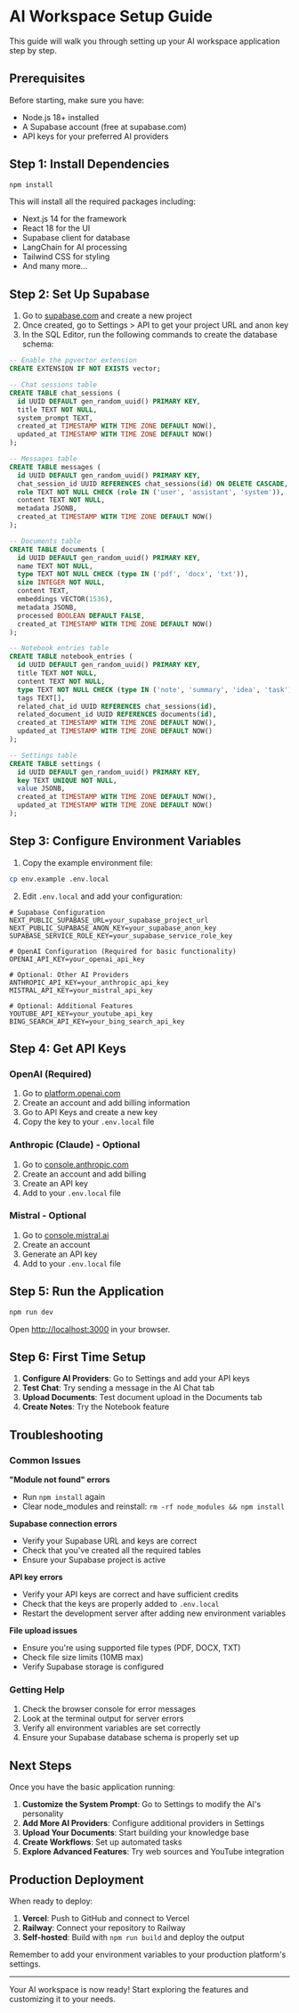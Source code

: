 # AI Workspace Setup Guide

This guide will walk you through setting up your AI workspace application step by step.

## Prerequisites

Before starting, make sure you have:
- Node.js 18+ installed
- A Supabase account (free at supabase.com)
- API keys for your preferred AI providers

## Step 1: Install Dependencies

```bash
npm install
```

This will install all the required packages including:
- Next.js 14 for the framework
- React 18 for the UI
- Supabase client for database
- LangChain for AI processing
- Tailwind CSS for styling
- And many more...

## Step 2: Set Up Supabase

1. Go to [supabase.com](https://supabase.com) and create a new project
2. Once created, go to Settings > API to get your project URL and anon key
3. In the SQL Editor, run the following commands to create the database schema:

```sql
-- Enable the pgvector extension
CREATE EXTENSION IF NOT EXISTS vector;

-- Chat sessions table
CREATE TABLE chat_sessions (
  id UUID DEFAULT gen_random_uuid() PRIMARY KEY,
  title TEXT NOT NULL,
  system_prompt TEXT,
  created_at TIMESTAMP WITH TIME ZONE DEFAULT NOW(),
  updated_at TIMESTAMP WITH TIME ZONE DEFAULT NOW()
);

-- Messages table
CREATE TABLE messages (
  id UUID DEFAULT gen_random_uuid() PRIMARY KEY,
  chat_session_id UUID REFERENCES chat_sessions(id) ON DELETE CASCADE,
  role TEXT NOT NULL CHECK (role IN ('user', 'assistant', 'system')),
  content TEXT NOT NULL,
  metadata JSONB,
  created_at TIMESTAMP WITH TIME ZONE DEFAULT NOW()
);

-- Documents table
CREATE TABLE documents (
  id UUID DEFAULT gen_random_uuid() PRIMARY KEY,
  name TEXT NOT NULL,
  type TEXT NOT NULL CHECK (type IN ('pdf', 'docx', 'txt')),
  size INTEGER NOT NULL,
  content TEXT,
  embeddings VECTOR(1536),
  metadata JSONB,
  processed BOOLEAN DEFAULT FALSE,
  created_at TIMESTAMP WITH TIME ZONE DEFAULT NOW()
);

-- Notebook entries table
CREATE TABLE notebook_entries (
  id UUID DEFAULT gen_random_uuid() PRIMARY KEY,
  title TEXT NOT NULL,
  content TEXT NOT NULL,
  type TEXT NOT NULL CHECK (type IN ('note', 'summary', 'idea', 'task')),
  tags TEXT[],
  related_chat_id UUID REFERENCES chat_sessions(id),
  related_document_id UUID REFERENCES documents(id),
  created_at TIMESTAMP WITH TIME ZONE DEFAULT NOW(),
  updated_at TIMESTAMP WITH TIME ZONE DEFAULT NOW()
);

-- Settings table
CREATE TABLE settings (
  id UUID DEFAULT gen_random_uuid() PRIMARY KEY,
  key TEXT UNIQUE NOT NULL,
  value JSONB,
  created_at TIMESTAMP WITH TIME ZONE DEFAULT NOW(),
  updated_at TIMESTAMP WITH TIME ZONE DEFAULT NOW()
);
```

## Step 3: Configure Environment Variables

1. Copy the example environment file:
```bash
cp env.example .env.local
```

2. Edit `.env.local` and add your configuration:

```env
# Supabase Configuration
NEXT_PUBLIC_SUPABASE_URL=your_supabase_project_url
NEXT_PUBLIC_SUPABASE_ANON_KEY=your_supabase_anon_key
SUPABASE_SERVICE_ROLE_KEY=your_supabase_service_role_key

# OpenAI Configuration (Required for basic functionality)
OPENAI_API_KEY=your_openai_api_key

# Optional: Other AI Providers
ANTHROPIC_API_KEY=your_anthropic_api_key
MISTRAL_API_KEY=your_mistral_api_key

# Optional: Additional Features
YOUTUBE_API_KEY=your_youtube_api_key
BING_SEARCH_API_KEY=your_bing_search_api_key
```

## Step 4: Get API Keys

### OpenAI (Required)
1. Go to [platform.openai.com](https://platform.openai.com)
2. Create an account and add billing information
3. Go to API Keys and create a new key
4. Copy the key to your `.env.local` file

### Anthropic (Claude) - Optional
1. Go to [console.anthropic.com](https://console.anthropic.com)
2. Create an account and add billing
3. Create an API key
4. Add to your `.env.local` file

### Mistral - Optional
1. Go to [console.mistral.ai](https://console.mistral.ai)
2. Create an account
3. Generate an API key
4. Add to your `.env.local` file

## Step 5: Run the Application

```bash
npm run dev
```

Open [http://localhost:3000](http://localhost:3000) in your browser.

## Step 6: First Time Setup

1. **Configure AI Providers**: Go to Settings and add your API keys
2. **Test Chat**: Try sending a message in the AI Chat tab
3. **Upload Documents**: Test document upload in the Documents tab
4. **Create Notes**: Try the Notebook feature

## Troubleshooting

### Common Issues

**"Module not found" errors**
- Run `npm install` again
- Clear node_modules and reinstall: `rm -rf node_modules && npm install`

**Supabase connection errors**
- Verify your Supabase URL and keys are correct
- Check that you've created all the required tables
- Ensure your Supabase project is active

**API key errors**
- Verify your API keys are correct and have sufficient credits
- Check that the keys are properly added to `.env.local`
- Restart the development server after adding new environment variables

**File upload issues**
- Ensure you're using supported file types (PDF, DOCX, TXT)
- Check file size limits (10MB max)
- Verify Supabase storage is configured

### Getting Help

1. Check the browser console for error messages
2. Look at the terminal output for server errors
3. Verify all environment variables are set correctly
4. Ensure your Supabase database schema is properly set up

## Next Steps

Once you have the basic application running:

1. **Customize the System Prompt**: Go to Settings to modify the AI's personality
2. **Add More AI Providers**: Configure additional providers in Settings
3. **Upload Your Documents**: Start building your knowledge base
4. **Create Workflows**: Set up automated tasks
5. **Explore Advanced Features**: Try web sources and YouTube integration

## Production Deployment

When ready to deploy:

1. **Vercel**: Push to GitHub and connect to Vercel
2. **Railway**: Connect your repository to Railway
3. **Self-hosted**: Build with `npm run build` and deploy the output

Remember to add your environment variables to your production platform's settings.

---

Your AI workspace is now ready! Start exploring the features and customizing it to your needs. 